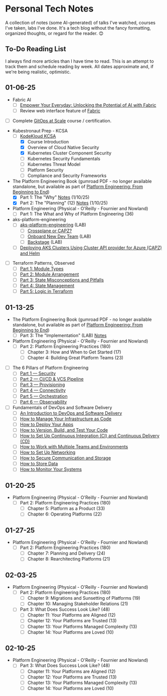 # Personal Tech Notes

A collection of notes (some AI-generated) of talks I've watched, courses I've taken, labs I've done. It's a tech blog without the fancy formatting, organized thoughts, or regard for the reader. :blush:

## To-Do Reading List

I always find more articles than I have time to read. This is an attempt to track them and schedule reading by week. All dates approximate and, if we're being realistic, optimistic.

## 01-06-25

- Fabric AI
   - [ ] [Empower Your Everyday: Unlocking the Potential of AI with Fabric](https://www.infralovers.com/blog/2024-06-25-fabric-overview/)
   - [ ] Review web interface feature of [Fabric](https://github.com/danielmiessler/fabric)

- [ ] Complete [GitOps at Scale](https://learning.codefresh.io/course/gitops-scale) course / certification.

- Kubestronaut Prep - KCSA
   - [ ] [KodeKloud KCSA](https://learn.kodekloud.com/courses/kubernetes-and-cloud-native-security-associate-kcsa)
      - [X] Course Introduction
      - [X] Overview of Cloud Native Security
      - [X] Kubernetes Cluster Component Security
      - [ ] Kubernetes Security Fundamentals
      - [ ] Kubernetes Threat Model
      - [ ] Platform Security
      - [ ] Compliance and Security Frameworks

- The Platform Engineering Book (gumroad PDF - no longer available standalone, but available as part of [Platform Engineering: From Beginning to End](https://thenjdevopsguy.gumroad.com/l/perealworld))
   - [X] Part 1: The "Why" [Notes](./book_notes/Michael_Levan_-_The_Platform_Engineering_Book/1_the_why.md) (1/10/25)
   - [X] Part 2: The "Planning" (12) [Notes](./book_notes/Michael_Levan_-_The_Platform_Engineering_Book/2_the_planning.md) (1/10/25)

- Platform Engineering (Physical - O'Reilly - Fournier and Nowland)
   - [ ] Part 1: The What and Why of Platform Engineering (36)

- aks-platform-engineering
   - [ ] [aks-platform-engineering](https://github.com/Azure-Samples/aks-platform-engineering) (LAB)
      - [ ] [Crossplane or CAPZ?](https://github.com/Azure-Samples/aks-platform-engineering/blob/main/docs/capz-or-crossplane.md)
      - [ ] [Onboard New Dev Team](https://github.com/Azure-Samples/aks-platform-engineering/blob/main/docs/Onboard-New-Dev-Team.md) (LAB)
      - [ ] [Backstage](https://github.com/Azure-Samples/aks-platform-engineering/blob/main/docs/backstage.md) (LAB)
   - [ ] [Deploying AKS Clusters Using Cluster API provider for Azure (CAPZ) and Helm](https://www.youtube.com/watch?v=ondiKVYZ1W0)

- [ ] Terraform Patterns, Observed
   - [ ] [Part 1: Module Types](https://medium.com/devoops-discourse/terraform-observed-part-1-module-types-9dec5aa9dc9f)
   - [ ] [Part 2: Module Arrangement](https://medium.com/devoops-discourse/terraform-observed-part-2-module-arrangement-109d2cf517e1)
   - [ ] [Part 3: State Misconceptions and Pitfalls](https://medium.com/devoops-discourse/terraform-patterns-observed-part-3-state-misconceptions-pitfalls-e051ca1b7be9)
   - [ ] [Part 4: State Management](https://medium.com/devoops-discourse/terraform-patterns-observed-part-4-state-management-dccec970f554)
   - [ ] [Part 5: Logic in Terraform](https://medium.com/devoops-discourse/terraform-patterns-observed-part-5-logic-in-terraform-a0b1207b3a56)

## 01-13-25

- The Platform Engineering Book (gumroad PDF - no longer available standalone, but available as part of [Platform Engineering: From Beginning to End](https://thenjdevopsguy.gumroad.com/l/perealworld))
   - [ ] Part 3: The "Implementation" (LAB) [Notes](./book_notes/Michael_Levan_-_The_Platform_Engineering_Book/3_the_implementation.md)

- Platform Engineering (Physical - O'Reilly - Fournier and Nowland)
   - [ ] Part 2: Platform Engineering Practices (180)
      - [ ] Chapter 3: How and When to Get Started (17)
      - [ ] Chapter 4: Building Great Platform Teams (23)

- [ ] The 6 Pillars of Platform Engineering
   - [ ] [Part 1 — Security](https://thenewstack.io/the-6-pillars-of-platform-engineering-part-1-security/)
   - [ ] [Part 2 — CI/CD & VCS Pipeline](https://thenewstack.io/the-6-pillars-of-platform-engineering-part-2-ci-cd-vcs-pipeline/)
   - [ ] [Part 3 — Provisioning](https://thenewstack.io/the-pillars-of-platform-engineering-part-3-provisioning/)
   - [ ] [Part 4 — Connectivity](https://thenewstack.io/the-pillars-of-platform-engineering-part-4-connectivity/)
   - [ ] [Part 5 — Orchestration](https://thenewstack.io/the-pillars-of-platform-engineering-part-5-orchestration/)
   - [ ] [Part 6 — Observability](https://thenewstack.io/the-pillars-of-platform-engineering-part-6-observability/)
- [ ] Fundamentals of DevOps and Software Delivery
   - [ ] [An Introduction to DevOps and Software Delivery](https://new.gruntwork.io/fundamentals-of-devops/introduction-to-devops-and-software-delivery#how_to_deploy_your_app)
   - [ ] [How to Manage Your Infrastructure as Code](https://new.gruntwork.io/fundamentals-of-devops/how-to-manage-your-infrastructure-as-code#how_to_manage_your_infra_as_code)
   - [ ] [How to Deploy Your Apps](https://new.gruntwork.io/fundamentals-of-devops/deploying-apps-orchestration-vms-containers-serverless#how_to_deploy_many_apps)
   - [ ] [How to Version, Build, and Test Your Code](https://new.gruntwork.io/fundamentals-of-devops/testing-your-systems#how_to_version_build_test)
   - [ ] [How to Set Up Continuous Integration (CI) and Continuous Delivery (CD)](https://new.gruntwork.io/fundamentals-of-devops/setup-ci-cd#how_to_set_up_ci_cd)
   - [ ] [How to Work with Multiple Teams and Environments](https://new.gruntwork.io/fundamentals-of-devops/work-with-teams-and-environments#how_to_work_with_multiple_teams)
   - [ ] [How to Set Up Networking](https://new.gruntwork.io/fundamentals-of-devops/setup-networking-vpc-vpn-dns#how_to_set_up_networking)
   - [ ] [How to Secure Communication and Storage](https://new.gruntwork.io/fundamentals-of-devops/manage-authentication-authorization-secrets#how_to_manage_auth_and_secrets)
   - [ ] [How to Store Data](https://new.gruntwork.io/fundamentals-of-devops/store-data-sql-nosql-queues-warehouses-file-stores#how_to_store_data)
   - [ ] [How to Monitor Your Systems](https://new.gruntwork.io/fundamentals-of-devops/monitor-your-systems-metrics-logs-alerts-observability#how_to_monitor_your_systems)

## 01-20-25

- Platform Engineering (Physical - O'Reilly - Fournier and Nowland)
   - [ ] Part 2: Platform Engineering Practices (180)
      - [ ] Chapter 5: Platform as a Product (33)
      - [ ] Chapter 6: Operating Platforms (22)

## 01-27-25

- Platform Engineering (Physical - O'Reilly - Fournier and Nowland)
   - [ ] Part 2: Platform Engineering Practices (180)
      - [ ] Chapter 7: Planning and Delivery (24)
      - [ ] Chapter 8: Rearchitecting Platforms (21)

## 02-03-25

- Platform Engineering (Physical - O'Reilly - Fournier and Nowland)
   - [ ] Part 2: Platform Engineering Practices (180)
      - [ ] Chapter 9: Migrations and Sunsetting of Platforms (19)
      - [ ] Chapter 10: Managing Stakeholder Relations (21)
   - [ ] Part 3: What Does Success Look Like? (48)
      - [ ] Chapter 11: Your Platforms are Aligned (12)
      - [ ] Chapter 12: Your Platforms are Trusted (13)
      - [ ] Chapter 13: Your Platforms Managed Complexity (13)
      - [ ] Chapter 14: Your Platforms are Loved (10)

## 02-10-25

- Platform Engineering (Physical - O'Reilly - Fournier and Nowland)
   - [ ] Part 3: What Does Success Look Like? (48)
      - [ ] Chapter 11: Your Platforms are Aligned (12)
      - [ ] Chapter 12: Your Platforms are Trusted (13)
      - [ ] Chapter 13: Your Platforms Managed Complexity (13)
      - [ ] Chapter 14: Your Platforms are Loved (10)
